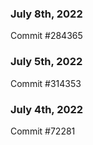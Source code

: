 ### July 8th, 2022

Commit #284365

### July 5th, 2022

Commit #314353


### July 4th, 2022

Commit #72281
